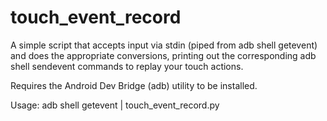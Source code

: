 touch_event_record
==================

A simple script that accepts input via stdin (piped from adb shell getevent)
and does the appropriate conversions, printing out the corresponding
adb shell sendevent commands to replay your touch actions.

Requires the Android Dev Bridge (adb) utility to be installed.

Usage: adb shell getevent | touch_event_record.py
